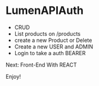 # LumenAPIAuth

- CRUD
- List products on /products
- create a new Product or Delete
- Create a new USER and ADMIN
- Login to take a auth BEARER

Next: Front-End With REACT

Enjoy!
